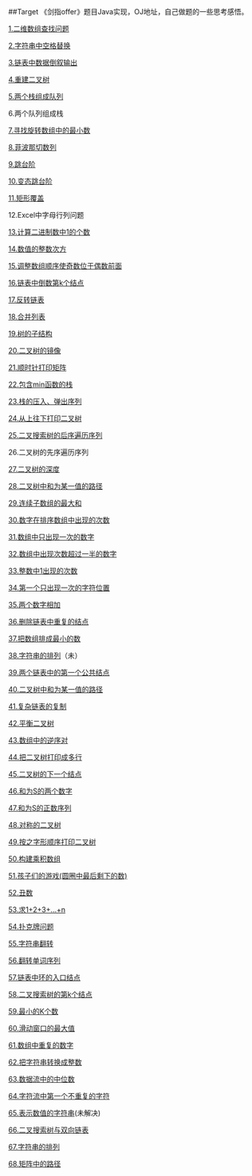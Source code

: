 ##Target
《剑指offer》题目Java实现，OJ地址，自己做题的一些思考感悟。

[1.二维数组查找问题](http://www.nowcoder.com/practice/abc3fe2ce8e146608e868a70efebf62e?rp=1&ru=/ta/coding-interviews&qru=/ta/coding-interviews/question-ranking)

[2.字符串中空格替换](http://www.nowcoder.com/practice/4060ac7e3e404ad1a894ef3e17650423?rp=1&ru=/ta/coding-interviews&qru=/ta/coding-interviews/question-ranking)

[3.链表中数据倒叙输出](http://www.nowcoder.com/practice/d0267f7f55b3412ba93bd35cfa8e8035?rp=1&ru=/ta/coding-interviews&qru=/ta/coding-interviews/question-ranking)

[4.重建二叉树](http://www.nowcoder.com/practice/8a19cbe657394eeaac2f6ea9b0f6fcf6?rp=1&ru=/ta/coding-interviews&qru=/ta/coding-interviews/question-ranking)

[5.两个栈组成队列](http://www.nowcoder.com/practice/54275ddae22f475981afa2244dd448c6?rp=1&ru=/ta/coding-interviews&qru=/ta/coding-interviews/question-ranking)

6.两个队列组成栈

[7.寻找旋转数组中的最小数](http://www.nowcoder.com/practice/9f3231a991af4f55b95579b44b7a01ba?rp=1&ru=/ta/coding-interviews&qru=/ta/coding-interviews/question-ranking)

[8.菲波那切数列](http://www.nowcoder.com/practice/c6c7742f5ba7442aada113136ddea0c3?rp=1&ru=/ta/coding-interviews&qru=/ta/coding-interviews/question-ranking)

[9.跳台阶](http://www.nowcoder.com/practice/8c82a5b80378478f9484d87d1c5f12a4?rp=1&ru=/ta/coding-interviews&qru=/ta/coding-interviews/question-ranking)

[10.变态跳台阶](http://www.nowcoder.com/practice/22243d016f6b47f2a6928b4313c85387?rp=1&ru=/ta/coding-interviews&qru=/ta/coding-interviews/question-ranking)

[11.矩形覆盖](http://www.nowcoder.com/practice/72a5a919508a4251859fb2cfb987a0e6?rp=1&ru=/ta/coding-interviews&qru=/ta/coding-interviews/question-ranking)

12.Excel中字母行列问题

[13.计算二进制数中1的个数](http://www.nowcoder.com/practice/8ee967e43c2c4ec193b040ea7fbb10b8?rp=1&ru=/ta/coding-interviews&qru=/ta/coding-interviews/question-ranking)

[14.数值的整数次方](http://www.nowcoder.com/practice/1a834e5e3e1a4b7ba251417554e07c00?rp=1&ru=/ta/coding-interviews&qru=/ta/coding-interviews/question-ranking)

[15.调整数组顺序使奇数位于偶数前面](http://www.nowcoder.com/practice/beb5aa231adc45b2a5dcc5b62c93f593?rp=1&ru=/ta/coding-interviews&qru=/ta/coding-interviews/question-ranking)

[16.链表中倒数第k个结点](http://www.nowcoder.com/practice/529d3ae5a407492994ad2a246518148a?rp=1&ru=/ta/coding-interviews&qru=/ta/coding-interviews/question-ranking)

[17.反转链表](http://www.nowcoder.com/practice/75e878df47f24fdc9dc3e400ec6058ca?rp=1&ru=/ta/coding-interviews&qru=/ta/coding-interviews/question-ranking)

[18.合并列表](http://www.nowcoder.com/practice/d8b6b4358f774294a89de2a6ac4d9337?rp=1&ru=/ta/coding-interviews&qru=/ta/coding-interviews/question-ranking)

[19.树的子结构](http://www.nowcoder.com/practice/6e196c44c7004d15b1610b9afca8bd88?rp=1&ru=/ta/coding-interviews&qru=/ta/coding-interviews/question-ranking)

[20.二叉树的镜像](http://www.nowcoder.com/practice/564f4c26aa584921bc75623e48ca3011?rp=1&ru=/ta/coding-interviews&qru=/ta/coding-interviews/question-ranking)

[21.顺时针打印矩阵](http://www.nowcoder.com/practice/9b4c81a02cd34f76be2659fa0d54342a?rp=1&ru=/ta/coding-interviews&qru=/ta/coding-interviews/question-ranking)

[22.包含min函数的栈](http://www.nowcoder.com/practice/4c776177d2c04c2494f2555c9fcc1e49?rp=1&ru=/ta/coding-interviews&qru=/ta/coding-interviews/question-ranking)

[23.栈的压入、弹出序列](http://www.nowcoder.com/practice/d77d11405cc7470d82554cb392585106?rp=2&ru=/ta/coding-interviews&qru=/ta/coding-interviews/question-ranking)

[24.从上往下打印二叉树](http://www.nowcoder.com/practice/7fe2212963db4790b57431d9ed259701?rp=2&ru=/ta/coding-interviews&qru=/ta/coding-interviews/question-ranking)

[25.二叉搜索树的后序遍历序列](http://www.nowcoder.com/practice/a861533d45854474ac791d90e447bafd?rp=2&ru=/ta/coding-interviews&qru=/ta/coding-interviews/question-ranking)

26.二叉树的先序遍历序列

[27.二叉树的深度](http://www.nowcoder.com/practice/435fb86331474282a3499955f0a41e8b?rp=2&ru=/ta/coding-interviews&qru=/ta/coding-interviews/question-ranking)

[28.二叉树中和为某一值的路径](http://www.nowcoder.com/practice/b736e784e3e34731af99065031301bca?rp=2&ru=/ta/coding-interviews&qru=/ta/coding-interviews/question-ranking)

[29.连续子数组的最大和](http://www.nowcoder.com/practice/459bd355da1549fa8a49e350bf3df484?rp=2&ru=/ta/coding-interviews&qru=/ta/coding-interviews/question-ranking)

[30.数字在排序数组中出现的次数](http://www.nowcoder.com/practice/70610bf967994b22bb1c26f9ae901fa2?rp=2&ru=/ta/coding-interviews&qru=/ta/coding-interviews/question-ranking)

[31.数组中只出现一次的数字](http://www.nowcoder.com/practice/e02fdb54d7524710a7d664d082bb7811?rp=2&ru=/ta/coding-interviews&qru=/ta/coding-interviews/question-ranking)

[32.数组中出现次数超过一半的数字](http://www.nowcoder.com/practice/e8a1b01a2df14cb2b228b30ee6a92163?rp=2&ru=/ta/coding-interviews&qru=/ta/coding-interviews/question-ranking)

[33.整数中1出现的次数](http://www.nowcoder.com/practice/bd7f978302044eee894445e244c7eee6?rp=2&ru=/ta/coding-interviews&qru=/ta/coding-interviews/question-ranking)

[34.第一个只出现一次的字符位置](http://www.nowcoder.com/practice/1c82e8cf713b4bbeb2a5b31cf5b0417c?rp=2&ru=/ta/coding-interviews&qru=/ta/coding-interviews/question-ranking)

[35.两个数字相加](http://www.nowcoder.com/practice/59ac416b4b944300b617d4f7f111b215?rp=3&ru=/ta/coding-interviews&qru=/ta/coding-interviews/question-ranking)

[36.删除链表中重复的结点](http://www.nowcoder.com/practice/fc533c45b73a41b0b44ccba763f866ef?rp=3&ru=/ta/coding-interviews&qru=/ta/coding-interviews/question-ranking)

[37.把数组排成最小的数](http://www.nowcoder.com/practice/8fecd3f8ba334add803bf2a06af1b993?rp=2&ru=/ta/coding-interviews&qru=/ta/coding-interviews/question-ranking)

[38.字符串的排列](http://www.nowcoder.com/practice/fe6b651b66ae47d7acce78ffdd9a96c7?rp=2&ru=/ta/coding-interviews&qru=/ta/coding-interviews/question-ranking)（未）

[39.两个链表中的第一个公共结点](http://www.nowcoder.com/practice/6ab1d9a29e88450685099d45c9e31e46?rp=2&ru=/ta/coding-interviews&qru=/ta/coding-interviews/question-ranking)

[40.二叉树中和为某一值的路径](http://www.nowcoder.com/practice/b736e784e3e34731af99065031301bca?rp=2&ru=/ta/coding-interviews&qru=/ta/coding-interviews/question-ranking)

[41.复杂链表的复制](http://www.nowcoder.com/practice/f836b2c43afc4b35ad6adc41ec941dba?rp=1&ru=/ta/coding-interviews)

[42.平衡二叉树](http://www.nowcoder.com/practice/8b3b95850edb4115918ecebdf1b4d222?rp=2&ru=/ta/coding-interviews&qru=/ta/coding-interviews/question-ranking)

[43.数组中的逆序对](http://www.nowcoder.com/practice/96bd6684e04a44eb80e6a68efc0ec6c5?rp=2&ru=/ta/coding-interviews&qru=/ta/coding-interviews/question-ranking)

[44.把二叉树打印成多行](http://www.nowcoder.com/practice/445c44d982d04483b04a54f298796288?rp=3&ru=/ta/coding-interviews&qru=/ta/coding-interviews/question-ranking)

[45.二叉树的下一个结点](http://www.nowcoder.com/practice/9023a0c988684a53960365b889ceaf5e?rp=3&ru=/ta/coding-interviews&qru=/ta/coding-interviews/question-ranking)

[46.和为S的两个数字](http://www.nowcoder.com/practice/390da4f7a00f44bea7c2f3d19491311b?rp=3&ru=/ta/coding-interviews&qru=/ta/coding-interviews/question-ranking)

[47.和为S的正数序列](http://www.nowcoder.com/practice/c451a3fd84b64cb19485dad758a55ebe?rp=3&ru=/ta/coding-interviews&qru=/ta/coding-interviews/question-ranking)

[48.对称的二叉树](http://www.nowcoder.com/practice/ff05d44dfdb04e1d83bdbdab320efbcb?rp=3&ru=/ta/coding-interviews&qru=/ta/coding-interviews/question-ranking)

[49.按之字形顺序打印二叉树](http://www.nowcoder.com/practice/91b69814117f4e8097390d107d2efbe0?rp=3&ru=/ta/coding-interviews&qru=/ta/coding-interviews/question-ranking)

[50.构建乘积数组](http://www.nowcoder.com/practice/94a4d381a68b47b7a8bed86f2975db46?rp=3&ru=/ta/coding-interviews&qru=/ta/coding-interviews/question-ranking)

[51.孩子们的游戏(圆圈中最后剩下的数)](http://www.nowcoder.com/practice/f78a359491e64a50bce2d89cff857eb6?rp=3&ru=/ta/coding-interviews&qru=/ta/coding-interviews/question-ranking)

[52.丑数](http://www.nowcoder.com/practice/6aa9e04fc3794f68acf8778237ba065b?rp=2&ru=/ta/coding-interviews&qru=/ta/coding-interviews/question-ranking)

[53.求1+2+3+...+n](http://www.nowcoder.com/practice/7a0da8fc483247ff8800059e12d7caf1?rp=3&ru=/ta/coding-interviews&qru=/ta/coding-interviews/question-ranking)

[54.扑克牌问题](http://www.nowcoder.com/practice/762836f4d43d43ca9deb273b3de8e1f4?rp=3&ru=/ta/coding-interviews&qru=/ta/coding-interviews/question-ranking)

[55.字符串翻转](http://www.nowcoder.com/practice/12d959b108cb42b1ab72cef4d36af5ec?rp=3&ru=/ta/coding-interviews&qru=/ta/coding-interviews/question-ranking)

[56.翻转单词序列](http://www.nowcoder.com/practice/3194a4f4cf814f63919d0790578d51f3?rp=3&ru=/ta/coding-interviews&qru=/ta/coding-interviews/question-ranking)

[57.链表中环的入口结点](http://www.nowcoder.com/practice/253d2c59ec3e4bc68da16833f79a38e4?rp=3&ru=/ta/coding-interviews&qru=/ta/coding-interviews/question-ranking)

[58.二叉搜索树的第k个结点](http://www.nowcoder.com/practice/ef068f602dde4d28aab2b210e859150a?rp=4&ru=/ta/coding-interviews&qru=/ta/coding-interviews/question-ranking)

[59.最小的K个数](http://www.nowcoder.com/practice/6a296eb82cf844ca8539b57c23e6e9bf?rp=2&ru=/ta/coding-interviews&qru=/ta/coding-interviews/question-ranking)

[60.滑动窗口的最大值](http://www.nowcoder.com/practice/1624bc35a45c42c0bc17d17fa0cba788?rp=4&ru=/ta/coding-interviews&qru=/ta/coding-interviews/question-ranking)

[61.数组中重复的数字](http://www.nowcoder.com/practice/623a5ac0ea5b4e5f95552655361ae0a8?rp=3&ru=/ta/coding-interviews&qru=/ta/coding-interviews/question-ranking)

[62.把字符串转换成整数](http://www.nowcoder.com/practice/1277c681251b4372bdef344468e4f26e?rp=3&ru=/ta/coding-interviews&qru=/ta/coding-interviews/question-ranking)

[63.数据流中的中位数](http://www.nowcoder.com/practice/9be0172896bd43948f8a32fb954e1be1?rp=4&ru=/ta/coding-interviews&qru=/ta/coding-interviews/question-ranking)

[64.字符流中第一个不重复的字符](http://www.nowcoder.com/practice/00de97733b8e4f97a3fb5c680ee10720?rp=3&ru=/ta/coding-interviews&qru=/ta/coding-interviews/question-ranking)

[65.表示数值的字符串](http://www.nowcoder.com/practice/6f8c901d091949a5837e24bb82a731f2?rp=3&ru=/ta/coding-interviews&qru=/ta/coding-interviews/question-ranking)(未解决)

[66.二叉搜索树与双向链表](http://www.nowcoder.com/practice/947f6eb80d944a84850b0538bf0ec3a5?rp=2&ru=/ta/coding-interviews&qru=/ta/coding-interviews/question-ranking)

[67.字符串的排列](http://www.nowcoder.com/practice/fe6b651b66ae47d7acce78ffdd9a96c7?rp=2&ru=/ta/coding-interviews&qru=/ta/coding-interviews/question-ranking)

[68.矩阵中的路径](http://www.nowcoder.com/practice/c61c6999eecb4b8f88a98f66b273a3cc?rp=4&ru=/ta/coding-interviews&qru=/ta/coding-interviews/question-ranking)